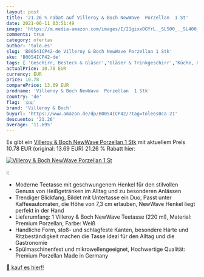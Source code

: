 ```yaml
---
layout: post
title: '21.26 % rabat auf Villeroy & Boch NewWave  Porzellan  1 St'
date: 2021-06-11 03:51:49
image: 'https://m.media-amazon.com/images/I/21gixxDGYrL._SL500_._SL400_.jpg'
comments: true
category: ofertas
author: 'tole.es'
slug: 'B0054ICP42-de Villeroy & Boch NewWave Porzellan 1 Stk'
sku: 'B0054ICP42-de'
tags: [ 'Geschirr, Besteck & Gläser','Gläser & Trinkgeschirr','Küche, Haushalt & Wohnen','Küche, Kochen & Backen','Tassen & Untertassen','Teetassen','villeroy & boch', ]
actualPrice: 10.78 EUR
currency: EUR
price: 10.78
comparePrice: 13.69 EUR
prodname: 'Villeroy & Boch NewWave  Porzellan  1 Stk'
country: 'de'
flag: '🇩🇪'
brand: 'Villeroy & Boch'
buyurl: 'https://www.amazon.de/dp/B0054ICP42/?tag=tolees0ca-21'
descuento: '21.26'
average: '11.695'
---
```


Es gibt ein [Villeroy & Boch NewWave  Porzellan  1 Stk](https://www.amazon.de/dp/B0054ICP42/?tag=tolees0ca-21) mit aktuellem Preis 10.78 EUR (original: 13.69 EUR) 21.26 % Rabatt hier:

[![Villeroy & Boch NewWave  Porzellan  1 St](https://m.media-amazon.com/images/I/21gixxDGYrL._SL500_._SL400_.jpg)](https://www.amazon.de/dp/B0054ICP42/?tag=tolees0ca-21)

ℹ️:

- Moderne Teetasse mit geschwungenem Henkel für den stilvollen Genuss von Heißgetränken im Alltag und zu besonderen Anlässen
- Trendiger Blickfang, Bildet mit Untertasse ein Duo, Passt unter Kaffeeautomaten, die Höhe von 7,3 cm erlauben, NewWave Henkel liegt perfekt in der Hand
- Lieferumfang: 1 Villeroy & Boch NewWave Teetasse (220 ml), Material: Premium Porzellan, Farbe: Weiß
- Handliche Form, stoß- und schlagfeste Kanten, besondere Härte und Ritzbeständigkeit machen die Tasse ideal für den Alltag und die Gastronomie
- Spülmaschinenfest und mikrowellengeeignet, Hochwertige Qualität: Premium Porzellan Made in Germany

[🛒 kauf es hier!!](https://www.amazon.de/dp/B0054ICP42/?tag=tolees0ca-21)

